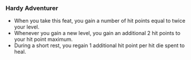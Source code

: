 ### Hardy Adventurer

- When you take this feat, you gain a number of hit points equal to twice your level.
- Whenever you gain a new level, you gain an additional 2 hit points to your hit point maximum.
- During a short rest, you regain 1 additional hit point per hit die spent to heal.
